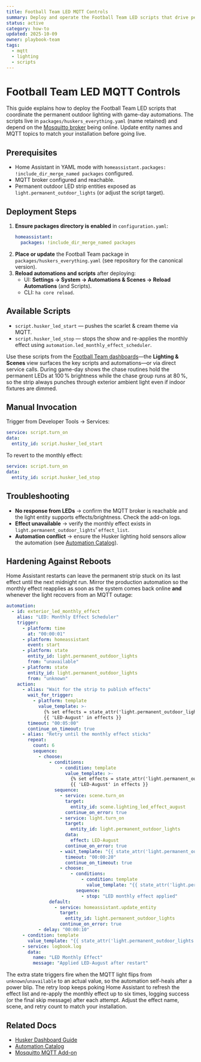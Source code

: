 ```yaml
---
title: Football Team LED MQTT Controls
summary: Deploy and operate the Football Team LED scripts that drive permanent outdoor lighting via MQTT. Filenames retain the original `husker` prefix for compatibility.
status: active
category: how-to
updated: 2025-10-09
owner: playbook-team
tags:
  - mqtt
  - lighting
  - scripts
---
```


# Football Team LED MQTT Controls

This guide explains how to deploy the Football Team LED scripts that coordinate the permanent outdoor lighting with game-day automations. The scripts live in `packages/huskers_everything.yaml` (name retained) and depend on the [Mosquitto broker](../addons/mqtt.md) being online. Update entity names and MQTT topics to match your installation before going live.

## Prerequisites
- Home Assistant in YAML mode with `homeassistant.packages: !include_dir_merge_named packages` configured.
- MQTT broker configured and reachable.
- Permanent outdoor LED strip entities exposed as `light.permanent_outdoor_lights` (or adjust the script target).

## Deployment Steps

1. **Ensure packages directory is enabled** in `configuration.yaml`:
   ```yaml
   homeassistant:
     packages: !include_dir_merge_named packages
   ```
2. **Place or update** the Football Team package in `packages/huskers_everything.yaml` (see repository for the canonical version).
3. **Reload automations and scripts** after deploying:
   - UI: **Settings → System → Automations & Scenes → Reload Automations** (and Scripts).
   - CLI: `ha core reload`.

## Available Scripts
- `script.husker_led_start` — pushes the scarlet & cream theme via MQTT.
- `script.husker_led_stop` — stops the show and re-applies the monthly effect using `automation.led_monthly_effect_scheduler`.

Use these scripts from the [Football Team dashboards](../football-team/dashboard.md)—the **Lighting & Scenes** view surfaces the key scripts and automations—or via direct service calls. During game-day shows the chase routines hold the permanent LEDs at 100 % brightness while the chase group runs at 80 %, so the strip always punches through exterior ambient light even if indoor fixtures are dimmed.

## Manual Invocation
Trigger from Developer Tools → Services:

```yaml
service: script.turn_on
data:
  entity_id: script.husker_led_start
```

To revert to the monthly effect:

```yaml
service: script.turn_on
data:
  entity_id: script.husker_led_stop
```

## Troubleshooting
- **No response from LEDs** → confirm the MQTT broker is reachable and the light entity supports effects/brightness. Check the add-on logs.
- **Effect unavailable** → verify the monthly effect exists in `light.permanent_outdoor_lights`’ `effect_list`.
- **Automation conflict** → ensure the Husker lighting hold sensors allow the automation (see [Automation Catalog](../../reference/automations.md)).

## Hardening Against Reboots

Home Assistant restarts can leave the permanent strip stuck on its last effect
until the next midnight run. Mirror the production automation so the monthly
effect reapplies as soon as the system comes back online **and** whenever the
light recovers from an MQTT outage:

```yaml
automation:
  - id: exterior_led_monthly_effect
    alias: "LED: Monthly Effect Scheduler"
    trigger:
      - platform: time
        at: "00:00:01"
      - platform: homeassistant
        event: start
      - platform: state
        entity_id: light.permanent_outdoor_lights
        from: "unavailable"
      - platform: state
        entity_id: light.permanent_outdoor_lights
        from: "unknown"
    action:
      - alias: "Wait for the strip to publish effects"
        wait_for_trigger:
          - platform: template
            value_template: >-
              {% set effects = state_attr('light.permanent_outdoor_lights', 'effect_list') or [] %}
              {{ 'LED-August' in effects }}
        timeout: "00:05:00"
        continue_on_timeout: true
      - alias: "Retry until the monthly effect sticks"
        repeat:
          count: 6
          sequence:
            - choose:
                - conditions:
                    - condition: template
                      value_template: >-
                        {% set effects = state_attr('light.permanent_outdoor_lights', 'effect_list') or [] %}
                        {{ 'LED-August' in effects }}
                  sequence:
                    - service: scene.turn_on
                      target:
                        entity_id: scene.lighting_led_effect_august
                      continue_on_error: true
                    - service: light.turn_on
                      target:
                        entity_id: light.permanent_outdoor_lights
                      data:
                        effect: LED-August
                      continue_on_error: true
                    - wait_template: "{{ state_attr('light.permanent_outdoor_lights', 'effect') == 'LED-August' }}"
                      timeout: "00:00:20"
                      continue_on_timeout: true
                    - choose:
                        - conditions:
                            - condition: template
                              value_template: "{{ state_attr('light.permanent_outdoor_lights', 'effect') == 'LED-August' }}"
                          sequence:
                            - stop: "LED monthly effect applied"
                default:
                  - service: homeassistant.update_entity
                    target:
                      entity_id: light.permanent_outdoor_lights
                    continue_on_error: true
            - delay: "00:00:10"
      - condition: template
        value_template: "{{ state_attr('light.permanent_outdoor_lights', 'effect') == 'LED-August' }}"
      - service: logbook.log
        data:
          name: "LED Monthly Effect"
          message: "Applied LED-August after restart"
```

The extra state triggers fire when the MQTT light flips from `unknown`/`unavailable`
to an actual value, so the automation self-heals after a power blip. The retry
loop keeps poking Home Assistant to refresh the effect list and re-apply the
monthly effect up to six times, logging success (or the final skip message)
after each attempt. Adjust the effect name, scene, and retry count to match your
installation.

## Related Docs
- [Husker Dashboard Guide](../huskers/dashboard.md)
- [Automation Catalog](../../reference/automations.md)
- [Mosquitto MQTT Add-on](../addons/mqtt.md)
